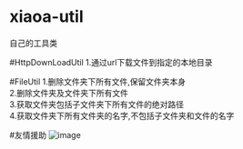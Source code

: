 # xiaoa-util
自己的工具类

#HttpDownLoadUtil
1.通过url下载文件到指定的本地目录 

#FileUtil
1.删除文件夹下所有文件,保留文件夹本身  
2.删除文件夹及文件夹下所有文件  
3.获取文件夹包括子文件夹下所有文件的绝对路径  
4.获取文件夹下所有文件夹的名字,不包括子文件夹和文件的名字









#友情援助
![image](https://github.com/niyite/image/blob/master/1552375153915.jpg)